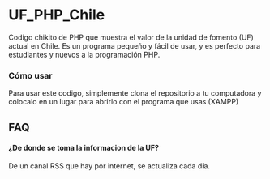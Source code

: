# UF_PHP_Chile

Codigo chikito de PHP que muestra el valor de la unidad de fomento (UF) actual en Chile. Es un programa pequeño y fácil de usar, y es perfecto para estudiantes y nuevos a la programación PHP.

### Cómo usar

Para usar este codigo, simplemente clona el repositorio a tu computadora y colocalo en un lugar para abrirlo con el programa que usas (XAMPP)

## FAQ

#### ¿De donde se toma la informacion de la UF?

De un canal RSS que hay por internet, se actualiza cada dia.

